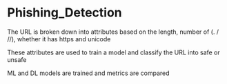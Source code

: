 # Phishing_Detection

The URL is broken down into attributes based on the length, number of (. / //), whether it has https and unicode

These attributes are used to train a model and classify the URL into safe or unsafe

ML and DL models are trained and metrics are compared
